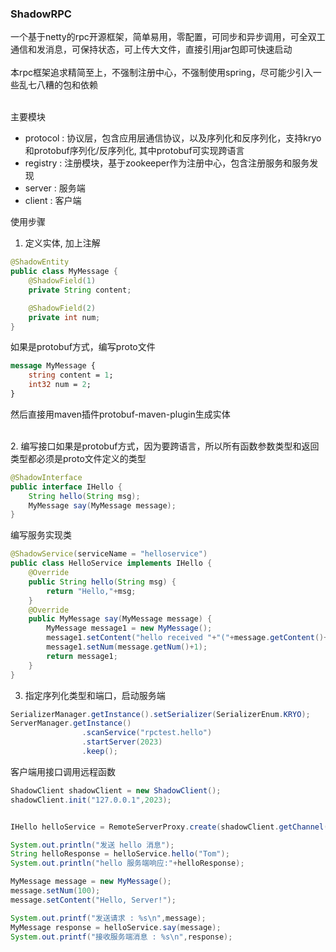 ### ShadowRPC
一个基于netty的rpc开源框架，简单易用，零配置，可同步和异步调用，可全双工通信和发消息，可保持状态，可上传大文件，直接引用jar包即可快速启动<br><br>
本rpc框架追求精简至上，不强制注册中心，不强制使用spring，尽可能少引入一些乱七八糟的包和依赖<br><br>

主要模块
- protocol : 协议层，包含应用层通信协议，以及序列化和反序列化，支持kryo和protobuf序列化/反序列化, 其中protobuf可实现跨语言
- registry : 注册模块，基于zookeeper作为注册中心，包含注册服务和服务发现
- server : 服务端
- client : 客户端

使用步骤
1. 定义实体, 加上注解
```java
@ShadowEntity
public class MyMessage {
    @ShadowField(1)
    private String content;

    @ShadowField(2)
    private int num;
}
```
如果是protobuf方式，编写proto文件
```proto
message MyMessage {
    string content = 1;
    int32 num = 2;
}
```
然后直接用maven插件protobuf-maven-plugin生成实体

<br>
2. 编写接口如果是protobuf方式，因为要跨语言，所以所有函数参数类型和返回类型都必须是proto文件定义的类型

```java
@ShadowInterface
public interface IHello {
    String hello(String msg);
    MyMessage say(MyMessage message);
}
```

编写服务实现类
```java
@ShadowService(serviceName = "helloservice")
public class HelloService implements IHello {
    @Override
    public String hello(String msg) {
        return "Hello,"+msg;
    }
    @Override
    public MyMessage say(MyMessage message) {
        MyMessage message1 = new MyMessage();
        message1.setContent("hello received "+"("+message.getContent()+")");
        message1.setNum(message.getNum()+1);
        return message1;
    }
}
```
3. 指定序列化类型和端口，启动服务端
```java
SerializerManager.getInstance().setSerializer(SerializerEnum.KRYO);
ServerManager.getInstance()
                .scanService("rpctest.hello")
                .startServer(2023)
                .keep();
```

客户端用接口调用远程函数
```java
ShadowClient shadowClient = new ShadowClient();
shadowClient.init("127.0.0.1",2023);


IHello helloService = RemoteServerProxy.create(shadowClient.getChannel(),IHello.class,"helloservice");

System.out.println("发送 hello 消息");
String helloResponse = helloService.hello("Tom");
System.out.println("hello 服务端响应:"+helloResponse);

MyMessage message = new MyMessage();
message.setNum(100);
message.setContent("Hello, Server!");

System.out.printf("发送请求 : %s\n",message);
MyMessage response = helloService.say(message);
System.out.printf("接收服务端消息 : %s\n",response);
```



